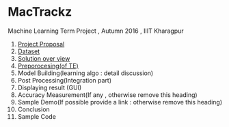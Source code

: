 # MacTrackz
Machine Learning Term Project , Autumn 2016 , IIIT Kharagpur

1. [ Project Proposal ](https://github.com/cs60050/MacTrackz/blob/master/Docs/Project_Proposal.md) 
2. [Dataset](https://github.com/ananda2016/MacTrackz/blob/master/Docs/Dataset.md) 
3. [Solution over view](https://github.com/ananda2016/MacTrackz/blob/master/pics/Screenshot%20from%202016-11-04%2014-46-07.png)
4. [Preporocesing(of TE)](https://github.com/cs60050/MacTrackz/tree/master/Sample-Data)
5. Model Building(learning algo : detail discussion)
6. Post Processing(Integration part)
7. Displaying result (GUI)
8. Accuracy Measurement(If any , otherwise remove this heading)
9. Sample Demo(If possible provide a link : otherwise remove this heading)
10. Conclusion              
11. Sample Code
